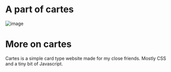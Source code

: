 # A part of cartes
![image](https://github.com/beastylikestocode/Arunima/assets/126844021/199086a1-e560-4c76-88c2-193521261e80)


# More on cartes
Cartes is a simple card type website made for my close friends. Mostly CSS and a tiny bit of Javascript.

